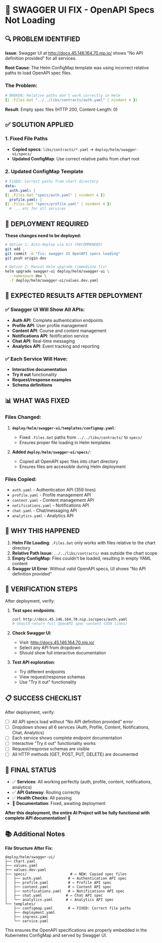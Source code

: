 # 🔧 SWAGGER UI FIX - OpenAPI Specs Not Loading

## 🔍 PROBLEM IDENTIFIED

**Issue**: Swagger UI at http://docs.45.146.164.70.nip.io/ shows "No API definition provided" for all services.

**Root Cause**: The Helm ConfigMap template was using incorrect relative paths to load OpenAPI spec files.

### The Problem:
```yaml
# BROKEN: Relative paths don't work correctly in Helm
{{ .Files.Get "../../libs/contracts/auth.yaml" | nindent 4 }}
```

**Result**: Empty spec files (HTTP 200, Content-Length: 0)

## ✅ SOLUTION APPLIED

### 1. **Fixed File Paths**
- **Copied specs**: `libs/contracts/*.yaml` → `deploy/helm/swagger-ui/specs/`
- **Updated ConfigMap**: Use correct relative paths from chart root

### 2. **Updated ConfigMap Template**
```yaml
# FIXED: Correct paths from chart directory
data:
  auth.yaml: |
{{ .Files.Get "specs/auth.yaml" | nindent 4 }}
  profile.yaml: |
{{ .Files.Get "specs/profile.yaml" | nindent 4 }}
  # ... etc for all services
```

## 🚀 DEPLOYMENT REQUIRED

**These changes need to be deployed:**

```bash
# Option 1: Auto-deploy via Git (RECOMMENDED)
git add .
git commit -m "fix: swagger UI OpenAPI specs loading"
git push origin dev

# Option 2: Manual Helm upgrade (immediate fix)
helm upgrade swagger-ui deploy/helm/swagger-ui \
  --namespace dev \
  -f deploy/helm/swagger-ui/values.dev.yaml
```

## 🧪 EXPECTED RESULTS AFTER DEPLOYMENT

### ✅ Swagger UI Will Show All APIs:
- **Auth API**: Complete authentication endpoints
- **Profile API**: User profile management
- **Content API**: Course and content management  
- **Notifications API**: Notification service
- **Chat API**: Real-time messaging
- **Analytics API**: Event tracking and reporting

### ✅ Each Service Will Have:
- **Interactive documentation**
- **Try it out** functionality
- **Request/response examples**
- **Schema definitions**

## 📊 WHAT WAS FIXED

### Files Changed:
1. **`deploy/helm/swagger-ui/templates/configmap.yaml`**:
   - Fixed `.Files.Get` paths from `../../libs/contracts/` to `specs/`
   - Ensures proper file loading in Helm templates

2. **Added `deploy/helm/swagger-ui/specs/`**:
   - Copied all OpenAPI spec files into chart directory
   - Ensures files are accessible during Helm deployment

### Files Copied:
- `auth.yaml` - Authentication API (359 lines)
- `profile.yaml` - Profile management API  
- `content.yaml` - Content management API
- `notifications.yaml` - Notifications API
- `chat.yaml` - Chat/messaging API
- `analytics.yaml` - Analytics API

## 🎯 WHY THIS HAPPENED

1. **Helm File Loading**: `.Files.Get` only works with files relative to the chart directory
2. **Relative Path Issue**: `../../libs/contracts/` was outside the chart scope
3. **Empty ConfigMap**: Files couldn't be loaded, resulting in empty YAML content
4. **Swagger UI Error**: Without valid OpenAPI specs, UI shows "No API definition provided"

## 🏁 VERIFICATION STEPS

After deployment, verify:

1. **Test spec endpoints**:
   ```bash
   curl http://docs.45.146.164.70.nip.io/specs/auth.yaml
   # Should return full OpenAPI spec content (359 lines)
   ```

2. **Check Swagger UI**:
   - Visit: http://docs.45.146.164.70.nip.io/
   - Select any API from dropdown
   - Should show full interactive documentation

3. **Test API exploration**:
   - Try different endpoints
   - View request/response schemas
   - Use "Try it out" functionality

## 📋 SUCCESS CHECKLIST

After deployment, verify:
- [ ] All API specs load without "No API definition provided" error
- [ ] Dropdown shows all 6 services (Auth, Profile, Content, Notifications, Chat, Analytics)  
- [ ] Each service shows complete endpoint documentation
- [ ] Interactive "Try it out" functionality works
- [ ] Request/response schemas are visible
- [ ] All HTTP methods (GET, POST, PUT, DELETE) are documented

## 🎉 FINAL STATUS

- ✅ **Services**: All working perfectly (auth, profile, content, notifications, analytics)
- ✅ **API Gateway**: Routing correctly
- ✅ **Health Checks**: All passing
- 🔄 **Documentation**: Fixed, awaiting deployment

**After this deployment, the entire AI Project will be fully functional with complete API documentation!** 🚀

## 📚 Additional Notes

**File Structure After Fix:**
```
deploy/helm/swagger-ui/
├── Chart.yaml
├── values.yaml
├── values.dev.yaml
├── specs/                    # ← NEW: Copied spec files
│   ├── auth.yaml            # ← Authentication API spec
│   ├── profile.yaml         # ← Profile API spec
│   ├── content.yaml         # ← Content API spec
│   ├── notifications.yaml   # ← Notifications API spec
│   ├── chat.yaml           # ← Chat API spec
│   └── analytics.yaml      # ← Analytics API spec
└── templates/
    ├── configmap.yaml       # ← FIXED: Correct file paths
    ├── deployment.yaml
    ├── ingress.yaml
    └── service.yaml
```

This ensures the OpenAPI specifications are properly embedded in the Kubernetes ConfigMap and served by Swagger UI.
